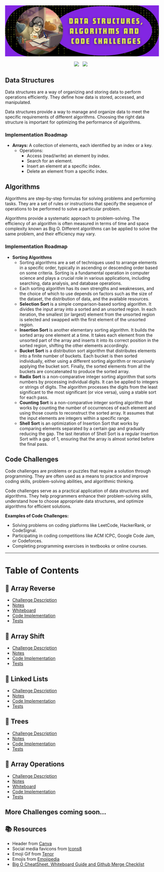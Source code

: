 ![header img](./assets/header.png)

<p align="center">
<a href="https://www.linkedin.com/in/hexx-king/" target="_blank" rel="noopener noreferrer"><img height="38" src="./assets/linkedin.png"></a>&nbsp;&nbsp;
<a href="mailto:hexxking13@gmail.com" target="_blank" rel="noopener noreferrer"><img height="35" src="./assets/gmail.png"></a>&nbsp;&nbsp;
</p> 

## Data Structures

Data structures are a way of organizing and storing data to perform operations efficiently. They define how data is stored, accessed, and manipulated.

Data structures provide a way to manage and organize data to meet the specific requirements of different algorithms. Choosing the right data structure is important for optimizing the performance of algorithms.

### Implementation Roadmap

- **Arrays:** A collection of elements, each identified by an index or a key.
  - Operations:
    - Access (read/write) an element by index.
    - Search for an element.
    - Insert an element at a specific index.
    - Delete an element from a specific index.

<!-- - **Sets:** A collection of distinct elements.
  - Operations:
    - Insert an element.
    - Delete an element.
    - Check if an element is present.
    - Perform set operations (union, intersection, difference). -->

<!-- - **Disjoint Set (Union-Find):** A data structure that keeps track of a set of elements partitioned into disjoint sets.
  - Operations:
    - Create a new set with element x.
    - Merge the sets containing elements x and y.
    - Determine the set to which element x belongs.
    - Path compression and union-by-rank are often used for optimization. -->

<!-- - **Linked Lists:** A sequence of elements where each element points to the next one in the sequence.
  - Operations:
    - Traverse the list.
    - Insert an element at the beginning, end, or a specific position.
    - Delete an element from the beginning, end, or a specific position.
    - Search for an element. -->

<!-- - **Skip List:** A data structure that allows fast search, insertion, and deletion of elements from a sorted sequence.
  - Operations:
    - Find the node with key x.
    - Insert a new node with key x.
    - Remove the node with key x.
    - Perform operations within a specific range efficiently. -->

<!-- - **Stacks:** A Last In, First Out (LIFO) structure where elements are added and removed from the same end.
  - Operations:
    - Push (add) an element onto the stack.
    - Pop (remove) the top element from the stack.
    - Peek (view) the top element without removing it.
    - Check if the stack is empty. -->

<!-- - **Queues:** A First In, First Out (FIFO) structure where elements are added at the rear and removed from the front.
  - Operations:
    - Enqueue (add) an element to the rear.
    - Dequeue (remove) an element from the front.
    - Peek (view) the front element without removing it.
    - Check if the queue is empty. -->

<!-- - **Deque (Double-ended Queue):** A queue where elements can be added or removed from both ends.
  - Operations:
    - Add element x to the front.
    - Add element x to the back.
    - Remove the element from the front.
    - Remove the element from the back.
    - Return the element at the front without removing it.
    - Return the element at the back without removing it. -->

<!-- - **Priority Queue:** An abstract data type similar to a regular queue or stack, but each element has an associated priority.
  - Operations:
    - Add element x to the priority queue.
    - Remove and return the minimum (or maximum) element.
    - Return the minimum (or maximum) element without removing it.
    - Ensure the heap property is maintained after an operation. -->

<!-- - **Trees:**
  - **Binary Trees:** Each node has at most two children.
  - **Binary Search Trees (BST):** A binary tree where the left child is less than or equal to the parent, and the right child is greater.
    - Operations:
      - Traverse the tree (in-order, pre-order, post-order).
      - Search for a specific node.
      - Insert a new node.
      - Delete a node.
      - Find the height or depth of the tree. -->

<!-- - **Trie:** A tree-like structure used to store a dynamic set or associative array where the keys are strings.
  - Operations:
    - Insert a word.
    - Search for a word.
    - Delete a word.
    - Autocomplete suggestions. -->

<!-- - **Hash Tables:** A data structure that implements an associative array abstract data type, where keys are mapped to values.
  - Operations:
    - Insert a key-value pair.
    - Delete a key-value pair.
    - Search for a value given a key.
    - Handle collisions (e.g., using chaining or open addressing). -->

<!-- - **Hash Maps:** Similar to hash tables, providing key-value mappings.
  - Operations:
    - Add a key-value pair to the map.
    - Remove a key-value pair based on the key.
    - Retrieve the value associated with a given key.
    - Manage situations where two keys hash to the same location. -->

<!-- - **Graphs:**
  - **Directed Graphs:** Edges have a direction.
  - **Undirected Graphs:** Edges have no direction.
  - **Weighted Graphs:** Edges have weights.
    - Operations:
      - Traverse the graph (DFS, BFS).
      - Search for a specific node.
      - Insert a new node.
      - Delete a node.
      - Check if there is a path between two nodes. -->

<!-- - **Heaps:**
  - **Min Heap:** The value of each node is less than or equal to the values of its children.
  - **Max Heap:** The value of each node is greater than or equal to the values of its children.
    - Operations:
      - Insert an element.
      - Extract the minimum or maximum element.
      - Peek at the minimum or maximum element without removing it.
      - Heapify: Maintain the heap property. -->

<!-- - **Bloom Filter:** A space-efficient probabilistic data structure used to test whether an element is a member of a set.
  - Operations
    - Add element x to the filter.
    - Check if element x is in the filter (may have false positives).
    - Remove element x from the filter (note: not always supported). -->

## Algorithms

Algorithms are step-by-step formulas for solving problems and performing tasks. They are a set of rules or instructions that specify the sequence of operations to be performed to solve a particular problem.

Algorithms provide a systematic approach to problem-solving. The efficiency of an algorithm is often measured in terms of time and space complexity known as Big O. Different algorithms can be applied to solve the same problem, and their efficiency may vary.

### Implementation Roadmap

- **Sorting Algorithms**
  - Sorting algorithms are a set of techniques used to arrange elements in a specific order, typically in ascending or descending order based on some criteria. Sorting is a fundamental operation in computer science and plays a crucial role in various applications, including searching, data analysis, and database operations. 
  - Each sorting algorithm has its own strengths and weaknesses, and the choice of which to use depends on factors such as the size of the dataset, the distribution of data, and the available resources.
  - **Selection Sort** is a simple comparison-based sorting algorithm. It divides the input array into a sorted and an unsorted region. In each iteration, the smallest (or largest) element from the unsorted region is selected and swapped with the first element of the unsorted region.
  - **Insertion Sort** is another elementary sorting algorithm. It builds the sorted array one element at a time. It takes each element from the unsorted part of the array and inserts it into its correct position in the sorted region, shifting the other elements accordingly.
  <!-- - **Heap Sort** is a comparison-based sorting algorithm that uses a binary heap data structure. It first builds a max-heap (for ascending order) or a min-heap (for descending order). The root element (maximum or minimum) is then swapped with the last element in the array, and the heap property is restored. This process is repeated until the entire array is sorted. -->
  - **Bucket Sort** is a distribution sort algorithm that distributes elements into a finite number of buckets. Each bucket is then sorted individually, either using a different sorting algorithm or recursively applying the bucket sort. Finally, the sorted elements from all the buckets are concatenated to produce the sorted array.
  - **Radix Sort** is a non-comparative integer sorting algorithm that sorts numbers by processing individual digits. It can be applied to integers or strings of digits. The algorithm processes the digits from the least significant to the most significant (or vice versa), using a stable sort for each pass.
  - **Counting Sort** is a non-comparative integer sorting algorithm that works by counting the number of occurrences of each element and using those counts to reconstruct the sorted array. It assumes that the input elements are integers within a specific range.
  - **Shell Sort** is an optimization of Insertion Sort that works by comparing elements separated by a certain gap and gradually reducing the gap. The last iteration of Shell Sort is a regular Insertion Sort with a gap of 1, ensuring that the array is almost sorted before the final pass.

<!-- - **Searching Algorithms**
  - Searching algorithms are methods or procedures used to find a particular item, value, or information in a collection of data. These algorithms are essential for efficiently locating elements in various data structures, such as arrays, lists, trees, graphs, and more. 
  - The choice of a searching algorithm depends on factors such as the nature of the data, whether it is sorted, and the specific requirements of the search operation.
  - **Linear Search**, also known as Sequential Search, is a simple search algorithm that looks through each element in a list or array sequentially until the target element is found or the end of the list is reached.
  - **Interpolation Search** is an improved variant of binary search for uniformly distributed datasets. It estimates the position of the target element based on its value and the values of the endpoints.
  - **Exponential Search** is a search algorithm designed for sorted arrays. It involves determining a range where the target element might be present and then performing a binary search within that range.
  - **Jump Search** is a search algorithm that works on sorted arrays. It divides the array into blocks and jumps through these blocks to find the range where the target element might be, followed by a linear search within that range.
  - **Fibonacci Search** is a search algorithm that applies binary search within a narrow range determined by Fibonacci numbers. It narrows down the search space by using Fibonacci numbers to define the size of the subarray.
  - **Ternary Search** is a divide-and-conquer search algorithm similar to binary search but divides the search space into three parts instead of two. It requires sorted data and searches for the target element by reducing the search space to one-third in each step. -->

<!-- - **Graph Algorithms**
  - Graph algorithms are a set of techniques and procedures designed to solve problems related to graphs. Graphs are mathematical structures that consist of nodes (vertices) and edges connecting these nodes. 
  - These algorithms are crucial for solving a wide range of problems related to graphs, and their applications extend to various domains, including computer networks, social networks, optimization, and logistics. The choice of a specific algorithm depends on the nature of the problem and the characteristics of the graph involved.
  - **Kruskal's Algorithm (Minimum Spanning Tree)** is a greedy algorithm that finds a minimum spanning tree for a connected, undirected graph. It starts with an empty tree and repeatedly adds the smallest edge that does not form a cycle with the edges already chosen.
  - **Dijkstra's Algorithm (Shortest Path)** is a greedy algorithm that finds the shortest path between two vertices in a weighted graph. It maintains a set of vertices whose shortest distance from the source is known and iteratively expands the set by adding the vertex with the smallest tentative distance.
  - **Floyd-Warshall Algorithm (All Pairs Shortest Path)** is a dynamic programming algorithm that finds the shortest paths between all pairs of vertices in a weighted, directed or undirected graph. It works by considering all possible intermediate vertices in each iteration.
  - **Topological Sort** is an ordering of the vertices in a directed acyclic graph (DAG) such that for every directed edge (u, v), vertex u comes before v in the ordering. It is often used in task scheduling and dependency resolution.
  - **Prim's Algorithm (Minimum Spanning Tree)** is a greedy algorithm that finds a minimum spanning tree for a connected, undirected graph. It starts with an arbitrary vertex and repeatedly adds the smallest edge that connects a vertex in the tree to a vertex outside the tree.
  - **Bellman-Ford Algorithm (Single-Source Shortest Path)** is a dynamic programming algorithm that finds the shortest paths from a single source vertex to all other vertices in a weighted, directed graph. It handles graphs with negative weight edges and detects negative weight cycles.
  - **Tarjan's Algorithm (Strongly Connected Components)** is an algorithm for finding the strongly connected components (SCCs) of a directed graph. It uses depth-first search (DFS) to assign a unique number to each vertex and identifies SCCs based on these numbers.
  - **Ford-Fulkerson Algorithm (Max Flow)** is an iterative method for finding the maximum flow in a flow network. It uses augmenting paths to increase the flow from the source to the sink until no more augmenting paths can be found.
  - **Edmonds-Karp Algorithm (Max Flow with Ford-Fulkerson)** is a specific implementation of the Ford-Fulkerson Algorithm that uses breadth-first search (BFS) to find augmenting paths. It ensures a polynomial time complexity, making it suitable for practical applications.
  - **Johnson's Algorithm (All Pairs Shortest Paths with Negative Weights)** is a method for finding all pairs shortest paths in a graph, even if it contains negative weight edges. It involves modifying the edge weights, applying Dijkstra's Algorithm for each vertex, and then adjusting the results. -->

<!-- - **Dynamic Programming Algorithms**
  - Dynamic programming is a technique in computer science used to solve optimization problems by breaking them down into simpler overlapping subproblems and solving each subproblem only once, storing the solutions to subproblems to avoid redundant computations.
  - Dynamic programming algorithms are designed to efficiently solve problems that exhibit the property of optimal substructure, meaning that the optimal solution to the problem can be constructed from the optimal solutions of its subproblems.
  - These algorithms often involve constructing a table or array to store solutions to subproblems, and the solutions are built up from the bottom (the simplest subproblems) to the top (the original problem). Dynamic programming is a powerful technique for solving complex problems efficiently by avoiding redundant computations through the use of memoization or tabulation. 
  - **Longest Common Subsequence (LCS)** is the longest sequence of characters that appears in the same order in two strings. It is a dynamic programming problem commonly used in bioinformatics, text comparison, and version control systems.
  - **Knapsack Problem** involves selecting a subset of items with given weights and values to maximize the total value, subject to a constraint on the total weight. It has applications in resource allocation and optimization.
  - **Matrix Chain Multiplication** problem involves finding the most efficient way to multiply a given sequence of matrices to minimize the number of scalar multiplications needed. It has applications in optimization and computer graphics.
  - **Longest Increasing Subsequence (LIS)** is the longest subsequence of a given sequence such that all elements are in increasing order. It is used in various applications, including data analysis and optimization.
  - **Edit Distance** measures the minimum number of operations (insertions, deletions, or substitutions) required to transform one string into another. It is used in applications such as spell checking, DNA sequence analysis, and natural language processing.
  - **Coin Change Problem** involves finding the number of ways to make change for a given amount using a set of coin denominations. It is a classic dynamic programming problem with applications in finance and optimization.
  - **Maximum Subarray Sum** problem involves finding the contiguous subarray with the largest sum in a given array of numbers. It has applications in data analysis, finance, and signal processing.
  - **Travelling Salesman Problem (TSP)** is a classic optimization problem where the goal is to find the shortest possible tour that visits each city exactly once and returns to the starting city. It has applications in logistics, transportation, and network design.
  - **Subset Sum Problem** involves determining whether there exists a subset of a given set of numbers that adds up to a specified target sum. It has applications in resource allocation and partitioning problems.
  - **Rod Cutting Problem** involves cutting a rod into pieces of different lengths to maximize the total value obtained by selling the pieces. It is a classic optimization problem with applications in manufacturing and resource management.
  - **Maximum Bipartite Matching** problem involves finding the maximum cardinality matching in a bipartite graph. It has applications in resource allocation and assignment problems.
  - **Word Break Problem** involves determining whether a given string can be segmented into space-separated words from a dictionary. It has applications in natural language processing and text processing. -->

<!-- - **Divide and Conquer Algorithms**
  - Divide and Conquer is a powerful algorithmic paradigm where a problem is divided into smaller subproblems, which are solved independently, and the solutions to the subproblems are combined to solve the original problem. This technique is often used to solve problems with optimal substructure, meaning that the optimal solution to the problem can be constructed from optimal solutions of its subproblems.
  - The divide-and-conquer paradigm is often accompanied by a "conquer" step, where the solutions to the subproblems are combined to solve the original problem. 
  - **Strassen's Matrix Multiplication** is an algorithm for multiplying two matrices that reduces the number of multiplications from 8 to 7 by using a set of recursive formulas. It is based on the divide-and-conquer technique and is more efficient than the standard matrix multiplication algorithm for large matrices.
  - **Closest Pair of Points** algorithm finds the pair of points with the smallest Euclidean distance among a given set of points in the plane. It typically uses the divide-and-conquer approach to efficiently solve this problem.
  - **Karatsuba Algorithm (Fast Multiplication)** is a fast multiplication algorithm that recursively breaks down the multiplication of two numbers into three smaller multiplications. It reduces the number of required multiplications compared to the standard multiplication algorithm.
  - **Merge Sort** is a comparison-based sorting algorithm that uses the divide-and-conquer strategy. It divides the input array into two halves, recursively sorts them, and then merges the sorted halves to produce a sorted array.
  - **QuickSelect** is an algorithm for finding the kth smallest (or largest) element in an unordered list. It is based on the partitioning technique used in the QuickSort algorithm, making it a linear-time algorithm on average.
  - **Closest Pair of Points (2D and 3D)** algorithm extends to higher dimensions, such as 2D and 3D space. It aims to find the pair of points with the smallest Euclidean distance among a given set of points in the respective dimension.
  - **Fast Fourier Transform (FFT)** is an algorithm for efficiently computing the discrete Fourier transform (DFT) and its inverse. It is widely used in signal processing, image analysis, and many other applications to efficiently analyze and manipulate signals represented in the frequency domain.
  - **Maximum Subarray Sum in a Circular Array** algorithm finds the maximum sum of a subarray in a circular array. It involves considering both circular and non-circular subarrays and combines the results to find the overall maximum. -->

<!-- - **Greedy Algorithms**
  - Greedy algorithms are a class of algorithms that make locally optimal choices at each stage with the hope of finding a global optimum. At each step, a greedy algorithm selects the best available option without considering the consequences of that choice in the long run. The idea is to make the best immediate decision without worrying about future implications, with the assumption that the locally optimal choices will eventually lead to a globally optimal solution.
  - Greedy algorithms are often used for optimization problems where the goal is to find the best solution from a set of feasible solutions. They are particularly useful when the problem exhibits the greedy-choice property, meaning that a locally optimal choice is also globally optimal.
  - **Prim's Algorithm (Greedy for Minimum Spanning Tree)** is a greedy algorithm that finds a minimum spanning tree for a connected, undirected graph. It starts with an arbitrary vertex and grows the spanning tree by adding the smallest edge that connects a vertex in the tree to a vertex outside the tree.
  - **Kruskal's Algorithm (Greedy for Minimum Spanning Tree)** is a greedy algorithm that finds a minimum spanning tree for a connected, undirected graph. It starts with an empty set of edges and repeatedly adds the smallest edge that does not form a cycle with the edges already chosen.
  - **Dijkstra's Algorithm (Greedy for Shortest Path)** is a greedy algorithm that finds the shortest path from a source vertex to all other vertices in a weighted graph. It maintains a set of vertices whose shortest distance from the source is known and iteratively expands the set by adding the vertex with the smallest tentative distance.
  - **Huffman Coding (Optimal Prefix Codes)** is a greedy algorithm used for lossless data compression. It constructs an optimal prefix code for a set of characters based on their frequencies, with shorter codes assigned to more frequent characters.
  - **Fractional Knapsack Problem** involves selecting fractions of items with given weights and values to maximize the total value, subject to a constraint on the total weight. It is solved by selecting items based on their value-to-weight ratios in decreasing order.
  - **Job Scheduling (Greedy for minimizing completion time or maximizing profit)** algorithms aim to schedule a set of jobs with associated processing times or profits to optimize a certain criterion. Greedy approaches may prioritize jobs based on their processing time, profit, or other criteria to minimize completion time or maximize profit.
  - **Interval Scheduling** involves selecting a maximum-size subset of mutually non-overlapping intervals from a given set of intervals. Greedy algorithms can be employed to sort intervals based on their end times and select intervals greedily.
  - **Minimum Spanning Arborescence** is a spanning arborescence (directed tree) of minimum total edge weight in a directed graph. Algorithms like Chu–Liu/Edmonds' Algorithm are used to find this minimum spanning arborescence. -->

<!-- - **String Matching Algorithms**
  - String matching algorithms are techniques used to find the occurrence or occurrences of a specified pattern (substring) within a longer text (string). These algorithms are essential in various applications, including text processing, search engines, data mining, and bioinformatics.
  - The choice of a specific algorithm often depends on factors such as the size of the text, the length of the pattern, and the need for multiple pattern searches.
  - **Brute Force String Matching:** Compares the pattern to the text character by character, sliding the pattern one position at a time until a match is found or the end of the text is reached.
  - **Naive String Matching:** Similar to Brute Force, compares the pattern to the text character by character, sliding the pattern one position at a time.
  - **Rabin-Karp Algorithm:** Uses hashing to efficiently check if the pattern occurs in a window of characters in the text.
  - **Knuth-Morris-Pratt Algorithm:** Utilizes information about previous matches to avoid unnecessary character comparisons when a mismatch occurs.
  - **Boyer-Moore Algorithm:** Skips larger portions of the text when a mismatch occurs by precomputing a bad character heuristic and a good suffix heuristic.
  - **Aho-Corasick Algorithm (Multiple Pattern Matching):** Constructs a trie of patterns and efficiently searches for multiple patterns in the text simultaneously.
  - **Z Algorithm (Linear Time Pattern Searching):** Constructs the Z-array to efficiently find occurrences of a pattern in a text.
  - **Manacher's Algorithm (Longest Palindromic Substring):** Finds the longest palindromic substring in a given text using dynamic programming and symmetry properties. -->

<!-- - **Number-Theoretic Algorithms**
  - Number-theoretic algorithms are a class of algorithms that operate on integers and leverage properties and relationships from number theory to solve computational problems. 
  - They provide efficient solutions to problems related to integers and modular arithmetic, and they play a crucial role in the design and implementation of secure cryptographic systems.
  - **Euclidean Algorithm (GCD calculation):** Computes the greatest common divisor (GCD) of two integers using repeated application of the formula gcd(a, b) = gcd(b, a mod b). Used in finding the GCD is a fundamental operation in many number-theoretic and cryptographic algorithms.
  - **Sieve of Eratosthenes (Prime number generation):** Finds all prime numbers up to a given limit by iteratively marking the multiples of each prime. Used in primality testing and generating lists of primes for various applications.
  - **Extended Euclidean Algorithm (Finding modular inverses):** Computes the coefficients of Bézout's identity (ax + by = gcd(a, b)) along with the GCD of two integers. Used in modular inverse calculations and solving linear Diophantine equations.
  - **Chinese Remainder Theorem:** Solves systems of simultaneous modular congruences. Speeds up modular arithmetic and finds solutions to certain systems of linear congruences.
  - **Miller-Rabin Primality Test:** Probabilistic algorithm for primality testing based on modular exponentiation. Used in cryptographic applications and as a fast primality test.
  - **Pollard's rho Algorithm (Factorization):** A randomized algorithm for integer factorization. Used in factorizing large integers in number theory and cryptography. -->

<!-- - **Randomized Algorithms**
  - Randomized algorithms are algorithms that use randomness as part of their logic to make decisions or choices during their execution. Unlike deterministic algorithms, which produce the same output for a given input every time they run, randomized algorithms introduce an element of randomness, leading to different outcomes on different runs. The use of randomness is often employed to achieve certain desirable properties, such as improved efficiency or the ability to handle uncertainty.
  - Randomized algorithms are particularly useful in situations where deterministic algorithms might be impractical or inefficient. They are often applied in areas such as optimization, machine learning, cryptography, and distributed computing. The analysis of randomized algorithms typically involves assessing their expected performance over a range of possible random choices.
  - **Randomized QuickSort:** A variation of the QuickSort algorithm where the choice of the pivot element is randomized. Instead of selecting a fixed pivot, a random element from the array is chosen as the pivot during each partitioning step.
  - **Las Vegas Algorithms** are randomized algorithms that always produce the correct result, but their running time may vary due to the use of randomness. The algorithm continues executing until it finds the correct answer. Las Vegas algorithms are designed to guarantee correctness while allowing for variability in the runtime.
  - **Monte Carlo Algorithms** provide an answer that is probably correct. They use randomness to speed up the computation but may occasionally produce incorrect results. The probability of error can be controlled. Monte Carlo algorithms are particularly useful when an approximate solution is acceptable, and the focus is on achieving efficiency.
  - **Randomized Selection (Randomized QuickSelect):** A randomized algorithm for finding the k-th smallest element in an unsorted list. It is based on the same partitioning logic as QuickSort but focuses on only one side of the pivot based on the comparison with the desired element. Like Randomized QuickSort, the randomization in the selection process improves the average-case time complexity.
  - **Randomized Algorithms for Matrix Multiplication** use randomization to achieve faster average-case performance. These algorithms exploit the fact that, on average, certain random choices lead to more efficient matrix multiplication. The randomness in the algorithm allows for the avoidance of worst-case scenarios, improving the overall performance in practice. -->

<!-- - **Parallel Algorithms:**
  - **Parallel Merge Sort**: A parallelized version of the Merge Sort algorithm that exploits multiple processing units or threads to divide and conquer the sorting process. It involves recursively dividing the input data into smaller segments, sorting these segments independently in parallel, and then merging the sorted segments in a parallel manner to achieve a fully sorted array.
  - **Parallel QuickSort**: A parallelized version of the QuickSort algorithm that aims to sort elements concurrently by leveraging multiple processors or threads. It involves partitioning the array into segments that are independently sorted in parallel, followed by combining the sorted segments.
  - **Parallel Matrix Multiplication**: A method to multiply matrices by distributing the multiplication process across multiple processors or threads. It partitions the matrices into smaller submatrices and performs matrix multiplication concurrently on these submatrices.
  - **Parallel Breadth-First Search**: A parallelized version of the Breadth-First Search (BFS) algorithm used to explore nodes in a graph. It concurrently explores neighboring nodes of different vertices, potentially speeding up the traversal process by exploring multiple branches simultaneously.
  - **Parallel Depth-First Search**: A parallelized version of the Depth-First Search (DFS) algorithm used for graph traversal. It explores different branches of the graph concurrently by utilizing multiple processors or threads to search for paths from the starting vertex to other vertices.
  - **Parallel Prefix Sum (Scan)**: Calculates the prefix sum (also known as scan) of an array by dividing the array into segments and performing computations in parallel. It involves computing partial sums for segments concurrently and then combining these partial sums to obtain the final prefix sum. -->

<!-- - **Machine Learning Algorithms**
  - **K-Means Clustering**: An unsupervised machine learning algorithm used for clustering data points into k clusters based on similarity. It iteratively partitions the data into clusters by minimizing the sum of squared distances between data points and the centroid of their assigned cluster.
  - **Decision Trees**: A supervised learning algorithm used for classification and regression tasks. It builds a tree-like structure where each internal node represents a feature, each branch represents a decision based on that feature, and each leaf node represents a class label or regression value.
  - **Support Vector Machines**: A supervised learning algorithm used for classification and regression tasks. It finds the optimal hyperplane that best separates data points into different classes or predicts a continuous output by maximizing the margin between classes.
  - **Neural Networks (Backpropagation)**: A class of models inspired by biological neural networks used for supervised and unsupervised learning. Backpropagation is the primary algorithm used to train multilayer neural networks. It involves propagating errors backward through the network to adjust weights based on the gradient of the loss function.
  - **Random Forests**: An ensemble learning method that constructs multiple decision trees during training and outputs the mode or mean prediction of individual trees for classification or regression tasks. -->

<!-- - **Cryptography Algorithms**
  - **RSA Algorithm**: A public-key cryptosystem for secure communication and digital signatures. It involves the use of two keys: a public key used for encryption and a private key used for decryption. The security of RSA relies on the difficulty of factoring large composite numbers.
  - **Elliptic Curve Cryptography**: A public-key cryptography method based on the mathematical properties of elliptic curves over finite fields. ECC operates by leveraging the algebraic structure of elliptic curves for key generation, encryption, and digital signatures.
  - **Advanced Encryption Standard (AES)**: A symmetric-key encryption standard used to protect sensitive information. AES operates on fixed block sizes (128, 192, or 256 bits) and uses a series of substitution-permutation operations on data blocks with a secret key.
  - **Diffie-Hellman Key Exchange**: A method for securely exchanging cryptographic keys over an insecure channel. It enables two parties to establish a shared secret key without directly transmitting the key, using the concept of modular exponentiation and discrete logarithm problems. -->

## Code Challenges

Code challenges are problems or puzzles that require a solution through programming. They are often used as a means to practice and improve coding skills, problem-solving abilities, and algorithmic thinking.

Code challenges serve as a practical application of data structures and algorithms. They help programmers enhance their problem-solving skills, understand how to choose appropriate data structures, and optimize algorithms for efficient solutions.

   **Examples of Code Challenges:**
   - Solving problems on coding platforms like LeetCode, HackerRank, or CodeSignal.
   - Participating in coding competitions like ACM ICPC, Google Code Jam, or Codeforces.
   - Completing programming exercises in textbooks or online courses.

---

# Table of Contents

<!-- category = data structures or code challenge -->
<!-- ## 🌟 Challenge Example Entry

  - [Challenge Description](./data_structures_and_algorithms/example_catagory/example_challenge/example_challenge_README.md) 
  - [Notes](./notes/example_challenge_notes.md)
  - [Whiteboard](./whiteboards/example_whiteboard.jpeg)
  - [Code Implementation](./data_structures_and_algorithms/example_catagory/example_challenge/example_challenge.py)
  - [Tests](./tests/test_example_challenge.py) -->


## 🌟 Array Reverse

  - [Challenge Description](./data_structures_and_algorithms/code_challenges/reverse_array/reverse_array_README.md) 
  - [Notes](./notes/reverse_array_notes.md)
  - [Whiteboard](./whiteboards/reverse_array.jpeg)
  - [Code Implementation](./data_structures_and_algorithms/code_challenges/reverse_array/reverse_array.py)
  - [Tests](./tests/test_reverse_array.py)


## 🌟 Array Shift

  - [Challenge Description](./data_structures_and_algorithms/code_challenges/array_shift/array_shift_README.md) 
  - [Notes](./notes/array_shift_notes.md)
  - [Code Implementation](./data_structures_and_algorithms/code_challenges/array_shift/array_shift.py)
  - [Tests](./tests/test_array_shift.py)


## 🌟 Linked Lists 

  - [Challenge Description](./data_structures_and_algorithms/data_structures/linked_lists/linked_lists_README.md) 
  - [Notes](./notes/linked_lists_notes.md)
  - [Code Implementation](./data_structures_and_algorithms/data_structures/linked_lists/linked_lists.py)
  - [Tests](./tests/test_linked_lists.py)


## 🌟 Trees

  - [Challenge Description](./data_structures_and_algorithms/data_structures/trees/trees_README.md) 
  - [Notes](./notes/trees_notes.md)
  - [Code Implementation](./data_structures_and_algorithms/data_structures/trees/trees.py)
  - [Tests](./tests/test_trees.py)


## 🌟 Array Operations

  - [Challenge Description](./data_structures_and_algorithms/data_structures/array_operations/array_operations_README.md) 
  - [Notes](./notes/array_operations_notes.md)
  - [Whiteboard](./whiteboards/array_operations.jpeg)
  - [Code Implementation](./data_structures_and_algorithms/data_structures/array_operations/array_operations.py)
  - [Tests](./tests/test_array_operations.py)


## More Challenges coming soon...


## 📚 Resources

- Header from <a href="https://www.canva.com/">Canva</a>
- Social media favicons from <a href="https://icons8.com">Icons8</a>
- Emoji Gif from <a href="https://tenor.com/">Tenor</a>
- Emojis from <a href="https://emojipedia.org/">Emojipedia</a>
- [Big O CheatSheet, Whiteboard Guide and Github Merge Checklist](./resources.md)
